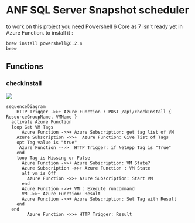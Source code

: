 # ANF SQL Server Snapshot scheduler

to work on this project you need Powershell 6 Core as 7 isn't ready yet in Azure Function.
to install it :

``` shell
brew install powershell@6.2.4
brew 
```

## Functions

### checkInstall

[![](https://mermaid.ink/img/eyJjb2RlIjoic2VxdWVuY2VEaWFncmFtXG5cdEhUVFAgVHJpZ2dlciAtPj4rIEF6dXJlIEZ1bmN0aW9uIDogUE9TVCAvYXBpL2NoZWNrSW5zdGFsbCB7IFJlc291cmNlR3JvdXBOYW1lLCBWTU5hbWUgfVxuICBhY3RpdmF0ZSBBenVyZSBGdW5jdGlvblxuICBsb29wIEdldCBWTSBUYWdzXG4gICAgICBBenVyZSBGdW5jdGlvbiAtPj4rIEF6dXJlIFN1YnNjcmlwdGlvbjogZ2V0IHRhZyBsaXN0IG9mIFZNXG4gICAgQXp1cmUgU3Vic2NyaXB0aW9uIC0-PisgIEF6dXJlIEZ1bmN0aW9uOiBHaXZlIGxpc3Qgb2YgVGFnc1xuICAgIG9wdCBUYWcgdmFsdWUgaXMgXCJ0cnVlXCJcbiAgICAgQXp1cmUgRnVuY3Rpb24gLS0-PiAgSFRUUCBUcmlnZ2VyOiBpZiBOZXRBcHAgVGFnIGlzIFwiVHJ1ZVwiXG4gICAgZW5kXG4gICAgbG9vcCBUYWcgaXMgTWlzc2luZyBvciBGYWxzZVxuICAgICAgQXp1cmUgRnVuY3Rpb24gLT4-KyBBenVyZSBTdWJzY3JpcHRpb246IFZNIFN0YXRlP1xuICAgICAgQXp1cmUgU3Vic2NyaXB0aW9uIC0-PisgQXp1cmUgRnVuY3Rpb24gOiBWTSBTdGF0ZVxuICAgICAgYWx0IHZtIGlzIE9mZlxuICAgICAgICBBenVyZSBGdW5jdGlvbiAtPj4rIEF6dXJlIFN1YnNjcmlwdGlvbjogU3RhcnQgVk1cbiAgICAgIGVuZFxuICAgICAgQXp1cmUgRnVuY3Rpb24gLT4-KyBWTSA6IEV4ZWN1dGUgcnVuY29tbWFuZFxuICAgICAgVk0gLT4-KyBBenVyZSBGdW5jdGlvbjogUmVzdWx0XG4gICAgICBBenVyZSBGdW5jdGlvbiAtPj4rIEF6dXJlIFN1YnNjcmlwdGlvbjogU2V0IFRhZyB3aXRoIFJlc3VsdFxuICAgIGVuZFxuICBlbmRcbiAgICAgICAgQXp1cmUgRnVuY3Rpb24gLT4-KyBIVFRQIFRyaWdnZXI6IFJlc3VsdFxuIiwibWVybWFpZCI6eyJ0aGVtZSI6ImRlZmF1bHQifSwidXBkYXRlRWRpdG9yIjpmYWxzZX0)](https://mermaid-js.github.io/mermaid-live-editor/#/edit/eyJjb2RlIjoic2VxdWVuY2VEaWFncmFtXG5cdEhUVFAgVHJpZ2dlciAtPj4rIEF6dXJlIEZ1bmN0aW9uIDogUE9TVCAvYXBpL2NoZWNrSW5zdGFsbCB7IFJlc291cmNlR3JvdXBOYW1lLCBWTU5hbWUgfVxuICBhY3RpdmF0ZSBBenVyZSBGdW5jdGlvblxuICBsb29wIEdldCBWTSBUYWdzXG4gICAgICBBenVyZSBGdW5jdGlvbiAtPj4rIEF6dXJlIFN1YnNjcmlwdGlvbjogZ2V0IHRhZyBsaXN0IG9mIFZNXG4gICAgQXp1cmUgU3Vic2NyaXB0aW9uIC0-PisgIEF6dXJlIEZ1bmN0aW9uOiBHaXZlIGxpc3Qgb2YgVGFnc1xuICAgIG9wdCBUYWcgdmFsdWUgaXMgXCJ0cnVlXCJcbiAgICAgQXp1cmUgRnVuY3Rpb24gLS0-PiAgSFRUUCBUcmlnZ2VyOiBpZiBOZXRBcHAgVGFnIGlzIFwiVHJ1ZVwiXG4gICAgZW5kXG4gICAgbG9vcCBUYWcgaXMgTWlzc2luZyBvciBGYWxzZVxuICAgICAgQXp1cmUgRnVuY3Rpb24gLT4-KyBBenVyZSBTdWJzY3JpcHRpb246IFZNIFN0YXRlP1xuICAgICAgQXp1cmUgU3Vic2NyaXB0aW9uIC0-PisgQXp1cmUgRnVuY3Rpb24gOiBWTSBTdGF0ZVxuICAgICAgYWx0IHZtIGlzIE9mZlxuICAgICAgICBBenVyZSBGdW5jdGlvbiAtPj4rIEF6dXJlIFN1YnNjcmlwdGlvbjogU3RhcnQgVk1cbiAgICAgIGVuZFxuICAgICAgQXp1cmUgRnVuY3Rpb24gLT4-KyBWTSA6IEV4ZWN1dGUgcnVuY29tbWFuZFxuICAgICAgVk0gLT4-KyBBenVyZSBGdW5jdGlvbjogUmVzdWx0XG4gICAgICBBenVyZSBGdW5jdGlvbiAtPj4rIEF6dXJlIFN1YnNjcmlwdGlvbjogU2V0IFRhZyB3aXRoIFJlc3VsdFxuICAgIGVuZFxuICBlbmRcbiAgICAgICAgQXp1cmUgRnVuY3Rpb24gLT4-KyBIVFRQIFRyaWdnZXI6IFJlc3VsdFxuIiwibWVybWFpZCI6eyJ0aGVtZSI6ImRlZmF1bHQifSwidXBkYXRlRWRpdG9yIjpmYWxzZX0)

```mermaid
sequenceDiagram
	HTTP Trigger ->>+ Azure Function : POST /api/checkInstall { ResourceGroupName, VMName }
  activate Azure Function
  loop Get VM Tags
      Azure Function ->>+ Azure Subscription: get tag list of VM
    Azure Subscription ->>+  Azure Function: Give list of Tags
    opt Tag value is "true"
     Azure Function -->>  HTTP Trigger: if NetApp Tag is "True"
    end
    loop Tag is Missing or False
      Azure Function ->>+ Azure Subscription: VM State?
      Azure Subscription ->>+ Azure Function : VM State
      alt vm is Off
        Azure Function ->>+ Azure Subscription: Start VM
      end
      Azure Function ->>+ VM : Execute runcommand
      VM ->>+ Azure Function: Result
      Azure Function ->>+ Azure Subscription: Set Tag with Result
    end
  end
        Azure Function ->>+ HTTP Trigger: Result
```